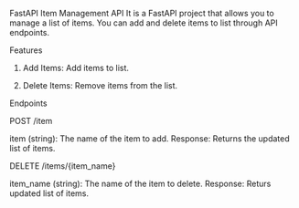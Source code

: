 FastAPI Item Management API
It is a  FastAPI project that allows you to manage a list of items. You can add and delete  items to list  through API endpoints.

Features
1. Add Items:
Add items to list.

3. Delete Items:
Remove items from the list.


Endpoints

POST /item

item (string): The name of the item to add.
Response: Returns the updated list of items.

DELETE /items/{item_name}

item_name (string): The name of the item to delete.
Response: Returs updated list of items.
